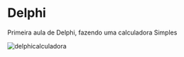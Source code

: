 # Delphi
Primeira aula de Delphi, fazendo uma calculadora Simples

![delphicalculadora](https://user-images.githubusercontent.com/101216376/181375663-8dbfbcbc-b0ad-4938-8e7d-89b153aecbb7.jpg)
